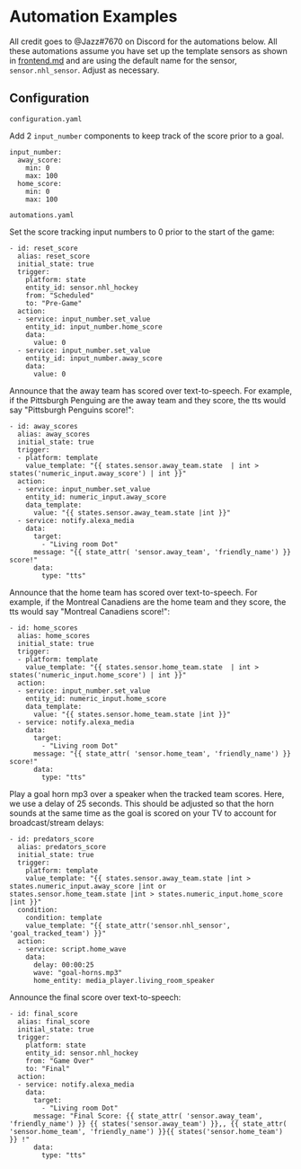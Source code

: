 # Automation Examples
All credit goes to @Jazz#7670 on Discord for the automations below. All these automations assume you have set up the template sensors as shown in [frontend.md](https://github.com/JayBlackedOut/hass-nhlapi/blob/master/frontend.md) and are using the default name for the sensor, `sensor.nhl_sensor`. Adjust as necessary.

## Configuration

`configuration.yaml`

Add 2 `input_number` components to keep track of the score prior to a goal.

```
input_number:
  away_score:
    min: 0
    max: 100
  home_score:
    min: 0
    max: 100
```

`automations.yaml`

Set the score tracking input numbers to 0 prior to the start of the game:

```
- id: reset_score
  alias: reset_score
  initial_state: true
  trigger:
    platform: state
    entity_id: sensor.nhl_hockey
    from: "Scheduled"
    to: "Pre-Game"
  action:
  - service: input_number.set_value
    entity_id: input_number.home_score
    data:
      value: 0
  - service: input_number.set_value
    entity_id: input_number.away_score
    data:
      value: 0
```

Announce that the away team has scored over text-to-speech. For example, if the Pittsburgh Penguing are the away team and they score, the tts would say "Pittsburgh Penguins score!":

```
- id: away_scores
  alias: away_scores
  initial_state: true
  trigger:
  - platform: template
    value_template: "{{ states.sensor.away_team.state  | int > states('numeric_input.away_score') | int }}"
  action:
  - service: input_number.set_value
    entity_id: numeric_input.away_score
    data_template: 
      value: "{{ states.sensor.away_team.state |int }}"
  - service: notify.alexa_media
    data:
      target: 
        - "Living room Dot"
      message: "{{ state_attr( 'sensor.away_team', 'friendly_name') }} score!"
      data: 
        type: "tts" 
```
Announce that the home team has scored over text-to-speech. For example, if the Montreal Canadiens are the home team and they score, the tts would say "Montreal Canadiens score!":

```
- id: home_scores
  alias: home_scores
  initial_state: true
  trigger:
  - platform: template
    value_template: "{{ states.sensor.home_team.state  | int > states('numeric_input.home_score') | int }}"
  action:
  - service: input_number.set_value
    entity_id: numeric_input.home_score
    data_template: 
      value: "{{ states.sensor.home_team.state |int }}"
  - service: notify.alexa_media
    data:
      target: 
        - "Living room Dot"
      message: "{{ state_attr( 'sensor.home_team', 'friendly_name') }} score!"
      data: 
        type: "tts"
```

Play a goal horn mp3 over a speaker when the tracked team scores. Here, we use a delay of 25 seconds. This should be adjusted so that the horn sounds at the same time as the goal is scored on your TV to account for broadcast/stream delays:

```
- id: predators_score
  alias: predators_score
  initial_state: true
  trigger:
    platform: template
    value_template: "{{ states.sensor.away_team.state |int > states.numeric_input.away_score |int or 
states.sensor.home_team.state |int > states.numeric_input.home_score |int }}"
  condition:
    condition: template
    value_template: "{{ state_attr('sensor.nhl_sensor', 'goal_tracked_team') }}"
  action:
  - service: script.home_wave
    data:
      delay: 00:00:25
      wave: "goal-horns.mp3"
      home_entity: media_player.living_room_speaker
```

Announce the final score over text-to-speech:

```
- id: final_score
  alias: final_score
  initial_state: true
  trigger:
    platform: state
    entity_id: sensor.nhl_hockey
    from: "Game Over"
    to: "Final"
  action:
  - service: notify.alexa_media
    data:
      target: 
        - "Living room Dot"
      message: "Final Score: {{ state_attr( 'sensor.away_team', 'friendly_name') }} {{ states('sensor.away_team') }},, {{ state_attr( 'sensor.home_team', 'friendly_name') }}{{ states('sensor.home_team') }} !"
      data: 
        type: "tts"
```